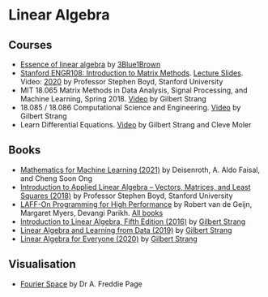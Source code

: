 # Linear Algebra #

## Courses ##
 - [Essence of linear algebra](https://www.youtube.com/playlist?list=PLZHQObOWTQDPD3MizzM2xVFitgF8hE_ab) by [3Blue1Brown](https://www.3blue1brown.com/)
 - [Stanford ENGR108: Introduction to Matrix Methods](https://web.stanford.edu/class/engr108/). [Lecture Slides](https://stanford.edu/class/engr108/lectures.html). Video: [2020](https://www.youtube.com/playlist?list=PLoROMvodv4rMz-WbFQtNUsUElIh2cPmN9) by Professor Stephen Boyd, Stanford University
 - MIT 18.065 Matrix Methods in Data Analysis, Signal Processing, and Machine Learning, Spring 2018. [Video](https://www.youtube.com/playlist?list=PLUl4u3cNGP63oMNUHXqIUcrkS2PivhN3k) by Gilbert Strang
 - 18.085 / 18.086 Computational Science and Engineering. [Video](https://ocw.mit.edu/resources/res-18-010-a-2020-vision-of-linear-algebra-spring-2020/videos/) by Gilbert Strang
 - Learn Differential Equations. [Video](https://www.mathworks.com/academia/courseware/learn-differential-equations.html) by Gilbert Strang and Cleve Moler

## Books ##
- [Mathematics for Machine Learning (2021)](https://mml-book.github.io/) by Deisenroth, A. Aldo Faisal, and Cheng Soon Ong
- [Introduction to Applied Linear Algebra – Vectors, Matrices, and Least Squares (2018)](https://web.stanford.edu/~boyd/vmls/) by Professor Stephen Boyd, Stanford University
- [LAFF-On Programming for High Performance](https://www.cs.utexas.edu/users/flame/laff/pfhp/) by Robert van de Geijn, Margaret Myers, Devangi Parikh. [All books](http://ulaff.net/)
- [Introduction to Linear Algebra, Fifth Edition (2016)](http://math.mit.edu/~gs/linearalgebra/) by [Gilbert Strang](http://math.mit.edu/~gs/)
- [Linear Algebra and Learning from Data (2019)](http://math.mit.edu/~gs/learningfromdata/) by [Gilbert Strang](http://math.mit.edu/~gs/)
- [Linear Algebra for Everyone (2020)](http://math.mit.edu/~gs/everyone/) by [Gilbert Strang](http://math.mit.edu/~gs/)

## Visualisation ##
- [Fourier Space](https://fourier.space/visualisations) by Dr A. Freddie Page
